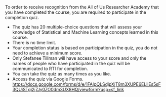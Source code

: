 To order to receive recognition from the All of Us Researcher Academy that you have completed the course, you are required to participate in the completion quiz.

* The quiz has 20 multiple-choice questions that will assess your knowledge of Statistical and Machine Learning concepts learned in this course.
* There is no time limit.
* Your completion status is based on participation in the quiz, you do not need to achieve a minimum score.
* Only Stefanee Tillman will have access to your score and only the names of people who have participated in the quiz will be communicated to RTI for completion.
* You can take the quiz as many times as you like.
* Access the quiz via Google Forms. https://docs.google.com/forms/d/e/1FAIpQLSdjpXjT8m3XUPE6ELilEs5sF3QUiSTgj2j7Jy0ZO0dm3UX8HQ/viewform?usp=sf_link
